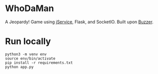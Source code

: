 # WhoDaMan

A Jeopardy! Game using [jService](http://jservice.io), Flask, and SocketIO. Built upon [Buzzer](https://glitch.com/~buzzer).

# Run locally

```
python3 -m venv env
source env/bin/activate
pip install -r requirements.txt
python app.py
```